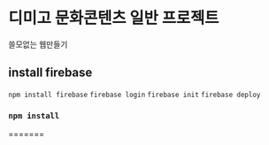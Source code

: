 # 디미고 문화콘텐츠 일반 프로젝트
쓸모없는 웹만들기

## install firebase


`npm install firebase`
`firebase login`
`firebase init`
`firebase deploy`

### `npm install`
=======
